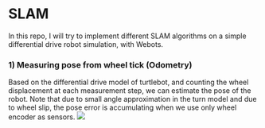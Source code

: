 # SLAM
In this repo, I will try to implement different SLAM algorithms on a simple differential drive robot simulation, with Webots.

### 1) Measuring pose from wheel tick (Odometry)
Based on the differential drive model of turtlebot, and counting the wheel displacement at each measurement step, we can estimate the pose of the robot. Note that due to small angle approximation in the turn model and due to wheel slip, the pose error is accumulating when we use only wheel encoder as sensors.
![](SLAM/analysis/wheel_odometry.png)
